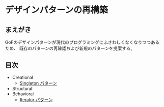 デザインパターンの再構築
=============================

まえがき
--------

GoFのデザインパターンが現代のプログラミングにふさわしくなくなりつつあるため、
既存のパターンの再確認および新規のパターンを提案する。


目次
------

- Creational
    - [Singleton パターン](./singleton.md)
- Structural
- Behavioral
    - [Iterator パターン](./iterator.md) 
